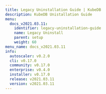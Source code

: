 ```yaml
---
title: Legacy Uninstallation Guide | KubeDB
description: KubeDB Unistallation Guide
menu:
  docs_v2021.03.11:
    identifier: legacy-uninstallation-guide
    name: Legacy Uninstall
    parent: setup
    weight: 60
menu_name: docs_v2021.03.11
info:
  autoscaler: v0.2.0
  cli: v0.17.0
  community: v0.17.0
  enterprise: v0.4.0
  installer: v0.17.0
  release: v2021.03.11
  version: v2021.03.11
---
```



